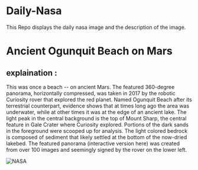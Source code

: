 # Daily-Nasa

This Repo displays the daily nasa image and the description of the image.

<!--NASA-->
# Ancient Ogunquit Beach on Mars
## explaination :

This was once a beach -- on ancient Mars. The featured 360-degree panorama, horizontally compressed, was taken in 2017 by the robotic Curiosity rover that explored the red planet. Named Ogunquit Beach after its terrestrial counterpart, evidence shows that at times long ago the area was underwater, while at other times it was at the edge of an ancient lake.  The light peak in the central background is the top of Mount Sharp, the central feature in Gale Crater where Curiosity explored. Portions of the dark sands in the foreground were  scooped up for analysis.  The light colored bedrock is composed of sediment that likely settled at the bottom of the now-dried lakebed.  The featured panorama (interactive version here) was created from over 100 images and seemingly signed by the rover on the lower left.

![NASA](https://apod.nasa.gov/apod/image/2503/OgunquitBeach_Curiosity_960.jpg)
<!--/NASA-->